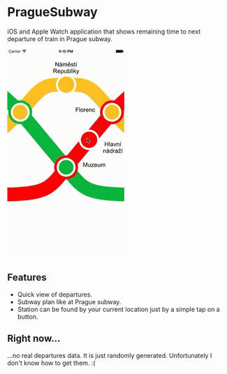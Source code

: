 # PragueSubway
iOS and Apple Watch application that shows remaining time to next departure of train in Prague subway.

![Alt text](/demo.gif "Demo")


## Features
* Quick view of departures.
* Subway plan like at Prague subway.
* Station can be found by your current location just by a simple tap on a button.

## Right now...
...no real departures data. It is just randomly generated. Unfortunately I don't know how to get them. :(
